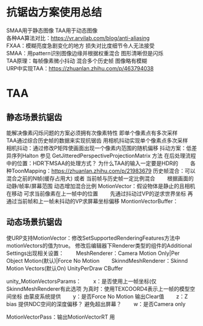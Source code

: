 # 抗锯齿方案使用总结
SMAA用于静态图像 TAA用于动态图像<br>
各种AA算法对比：https://vr.arvilab.com/blog/anti-aliasing<br>
FXAA：模糊亮度急剧变化的地方 损失对比度细节令人无法接受<br>
SMAA：用pattern识别图像边缘并根据权重混合 图形清晰但是闪烁<br>
TAA原理：每帧像素微小抖动 混合多个历史帧 图像略有模糊<br>
URP中实现TAA：https://zhuanlan.zhihu.com/p/463794038<br>

# TAA
## 静态场景抗锯齿
能解决像素闪烁问题的方案必须拥有次像素特性 即单个像素点有多次采样  
TAA通过综合历史帧的数据来实现抗锯齿 用相机抖动实现单个像素点多次采样  
相机抖动：通过修改P矩阵使画面出现一个像素内范围的随机偏移
抖动方案：低差异序列Halton 参见 GetJitteredPerspectiveProjectionMatrix 方法
在后处理流程中的位置：HDR下MSAA的处理方式？ 为什么TAA的输入一定要是HDR的
　　各种ToonMapping：https://zhuanlan.zhihu.com/p/21983679
历史帧混合：可以混合之前的N帧(缓存占用大) 或者 当前帧与历史帧一定比例混合
　　根据画面的动静/帧率/屏幕范围 动态增加混合比例
MotionVector：假设物体是静止的且相机在移动 可求当前像素在上一帧中的位置
　　先通过抖动过VP的逆求世界坐标 再通过当前帧和上一帧未抖动的VP求屏幕坐标偏移
MontionVectorBuffer：

## 动态场景抗锯齿
使URP支持MotionVector：修改SetSupportedRenderingFeatures方法中motionVectors的值为true。
修改后编辑器下Renderer类型的组件的Additional Settings出现相关设置：
　　MeshRenderer：Camera Motion Only|Per Object Motion(默认)|Force No Motion
　　SkinndMeshRenderer：Skinnd Motion Vectors(默认On)
UnityPerDraw CBuffer
  
unity_MotionVectorsParams：
　　x：是否使用上一帧坐标(仅SkinndMeshRenderer有此选项
		为真时：使用TEXCOORD4表示上一帧的模型空间坐标 由蒙皮系统提供
　　y：是否Force No Motion 输出Clear值
　　z：Z bias 提供NDC空间的深度偏移？ 避免超出屏幕？
　　w：是否Camera only

MotionVectorPass：输出MotionVectorRT
	用